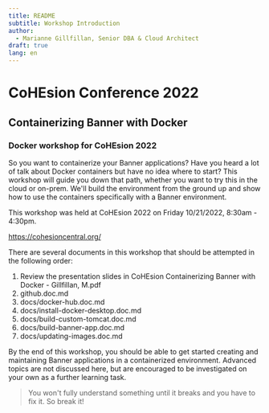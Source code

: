 ```yaml
---
title: README
subtitle: Workshop Introduction
author: 
  - Marianne Gillfillan, Senior DBA & Cloud Architect
draft: true
lang: en
---
```

# CoHEsion Conference 2022
## Containerizing Banner with Docker
### Docker workshop for CoHEsion 2022

So you want to containerize your Banner applications? Have you heard a lot of talk about Docker containers but have no idea where to start? This workshop will guide you down that path, whether you want to try this in the cloud or on-prem. We'll build the environment from the ground up and show how to use the containers specifically with a Banner environment.

This workshop was held at CoHEsion 2022 on Friday 10/21/2022, 8:30am - 4:30pm.

https://cohesioncentral.org/

There are several documents in this workshop that should be attempted in the following order:
1. Review the presentation slides in CoHEsion Containerizing Banner with Docker - Gillfillan, M.pdf
2. github.doc.md
3. docs/docker-hub.doc.md
4. docs/install-docker-desktop.doc.md
5. docs/build-custom-tomcat.doc.md
6. docs/build-banner-app.doc.md
7. docs/updating-images.doc.md

By the end of this workshop, you should be able to get started creating and maintaining Banner applications in a containerized environment. Advanced topics are not discussed here, but are encouraged to be investigated on your own as a further learning task.

> You won't fully understand something until it breaks and you have to fix it. So break it!
